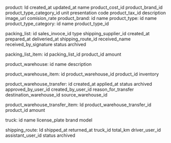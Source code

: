 product:
Id
created_at
updated_at
name
product_cost_id
product_brand_id
product_type_category_id
unit
presentation
code
product_tax_id
description
image_url
comision_rate
product_brand:
id
name
product_type:
id
name
product_type_category:
id
name
product_type_id


packing_list:
id
sales_invoce_id
type
shipping_supplier_id
created_at
prepared_at
deliveried_at
shipping_route_id
received_name
received_by_signature
status
archived

packing_list_item:
id
packing_list_id
product_id
amount



product_warehouse:
id
name
description

product_warehouse_item:
id
product_warehouse_id
product_id
inventory

product_warehouse_transfer:
id
created_at
applied_at
status
archived
approved_by_user_id
created_by_user_id
reason_for_transfer
destination_warehouse_id
source_warehouse_id

product_warehouse_transfer_item:
Id
product_warehouse_transfer_id
product_id
amount

truck:
id
name
license_plate
brand
model

shipping_route:
Id
shipped_at
returned_at
truck_id
total_km
driver_user_id
assistant_user_id
status
archived 